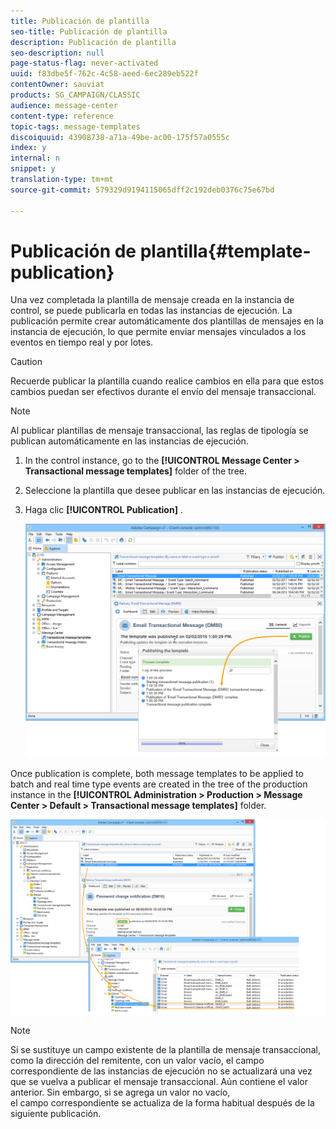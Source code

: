 ```yaml
---
title: Publicación de plantilla
seo-title: Publicación de plantilla
description: Publicación de plantilla
seo-description: null
page-status-flag: never-activated
uuid: f83dbe5f-762c-4c58-aeed-6ec289eb522f
contentOwner: sauviat
products: SG_CAMPAIGN/CLASSIC
audience: message-center
content-type: reference
topic-tags: message-templates
discoiquuid: 43908738-a71a-49be-ac00-175f57a0555c
index: y
internal: n
snippet: y
translation-type: tm+mt
source-git-commit: 579329d9194115065dff2c192deb0376c75e67bd

---
```



# Publicación de plantilla{#template-publication}

Una vez completada la plantilla de mensaje creada en la instancia de control, se puede publicarla en todas las instancias de ejecución. La publicación permite crear automáticamente dos plantillas de mensajes en la instancia de ejecución, lo que permite enviar mensajes vinculados a los eventos en tiempo real y por lotes.

>[!CAUTION]
>
>Recuerde publicar la plantilla cuando realice cambios en ella para que estos cambios puedan ser efectivos durante el envío del mensaje transaccional.

>[!NOTE]
>
>Al publicar plantillas de mensaje transaccional, las reglas de tipología se publican automáticamente en las instancias de ejecución.

1. In the control instance, go to the **[!UICONTROL Message Center > Transactional message templates]** folder of the tree.
1. Seleccione la plantilla que desee publicar en las instancias de ejecución.
1. Haga clic **[!UICONTROL Publication]** .

   ![](assets/messagecenter_publish_model_008.png)

Once publication is complete, both message templates to be applied to batch and real time type events are created in the tree of the production instance in the **[!UICONTROL Administration > Production > Message Center > Default > Transactional message templates]** folder.

![](assets/messagecenter_deployed_model_001.png)

>[!NOTE]
>
>Si se sustituye un campo existente de la plantilla de mensaje transaccional,
      como la dirección del remitente, con un valor vacío, el campo correspondiente
        de las instancias de ejecución no se actualizará una vez que se vuelva a publicar el mensaje transaccional. Aún contiene el valor anterior. Sin embargo, si se agrega un valor no vacío,                                                                                 
        el campo correspondiente se actualiza de la forma habitual después de la siguiente publicación.

